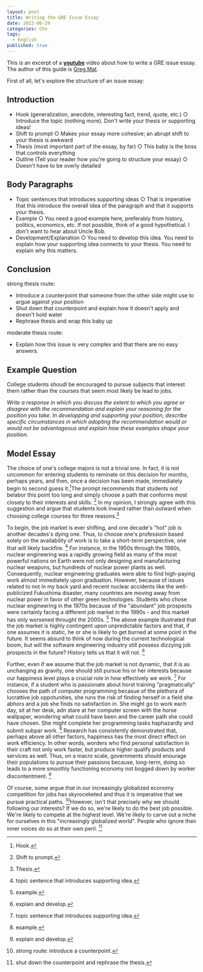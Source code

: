```yaml
---
layout: post
title: Writing the GRE Issue Essay
date: 2022-06-29
categories: Chn
tags:
  - English
published: true
---
```


This is an excerpt of a [**youtube**](https://www.youtube.com/watch?v=mhzlaHXHaK4) video about how to write a GRE issue essay. The author of this guide is [Greg Mat](https://www.gregmat.com/).

<!-- excerpt -->

First of all, let's explore the structure of an issue essay:

## Introduction

- Hook (generalization, anecdote, interesting fact, trend, quote, etc.)
  ○ Introduce the topic (nothing more). Don't write your thesis or supporting ideas!
- Shift to prompt
  ○ Makes your essay more cohesive; an abrupt shift to your thesis is awkward
- Thesis (most important part of the essay, by far)
  ○ This baby is the boss that controls everything
- Outline (Tell your reader how you're going to structure your essay)
  ○ Doesn't have to be overly detailed

## Body Paragraphs

- Topic sentences that introduces supporting ideas
  ○ That is imperative that this introduce the overall idea of the paragraph and that it supports your thesis.
- Example
  ○ You need a good example here, preferably from history, politics, economics, etc. If not possible, think of a good hypothetical. I don't want to hear about Uncle Bob.
- Development/Explanation
  ○ You need to develop this idea. You need to explain how your supporting idea connects to your thesis. You need to explain why this matters.

## Conclusion

strong thesis route:

- Introduce a counterpoint that someone from the other side might use to argue against your position
- Shut down that counterpoint and explain how it doesn't apply and doesn't hold water
- Rephrase thesis and wrap this baby up

moderate thesis route:

- Explain how this issue is very complex and that there are no easy answers.

## Example Question

College students shoudl be encouraged to pursue subjects that interest them rather than the courses that seem most likely be lead to jobs.

_Write a response in which you discuss the extent to which you agree or disagree with the recommendation and explain your reasoning for the position you take. In developping and supporting your position, describe specific circumstances in which adopting the recommendation would or would not be advantageous and explain how these examples shape your position._

## Model Essay

The choice of one's college majors is not a trivial one. In fact, it is not uncommon for entering students to reminate on this decision for months, perhaps years, and then, once a decision has been made, immediately begin to second guess it.[^1]The prompt recommends that students not belabor this point too long and simply choose a path that conforms most closely to their interests and skills. [^2] In my opinion, I strongly agree with this suggestion and argue that students look inward rather than outward when choosing college courses for three reasons.[^3]

To begin, the job market is ever shifting, and one decade's "hot" job is another decades's dying one. Thus, to choose one's professioin based solely on the availability of work is to take a short-term perspective, one that will likely backfire. [^4] For instance, in the 1950s through the 1980s, nuclear engineering was a rapidly growing field as many of the most powerful nations on Earth were not only designing and manufacturing nuclear weapons, but hundreds of nuclear power plants as well. Consequently, nuclear engineering graduates were able to find high-paying work almost immediately upon graduation. However, because of issues related to not in my back yard and recent nuclear accidents like the well-publicized Fukushima disaster, many countries are moving away from nuclear power in favor of other green technologies. Students who chose nuclear engineering in the 1970s because of the "abundant" job prospects were certainly facing a different job market in the 1990s - and this market has only worsened throught the 2000s. [^5] The above example illustrated that the job market is highly contingent upon unpredictable factors and that, if one assumes it is static, he or she is likely to get burned at some point in the future. It seems absurd to think of now during the current technological boom, but will the software engineering industry still possess dizzying job prospects in the future? History tells us that it will not. [^6]

Further, even if we assume that the job market is not dynamic, that it is as unchanging as gravity, one should still pursue his or her interests because our happiness level plays a crucial role in how effectively we work. [^4] For instance, if a student who is passionate about horst training "pragmatically" chooses the path of computer programming becasue of the plethora of lucrattive job oppotunities, she runs the risk of finding herself in a field she abhors and a job she finds no satisfaction in. She might go to work each day, sit at her desk, adn stare at her computer screen with the horse wallpaper, wondering what could have been and the career path she could have chosen. She might complete her programming tasks haphazardly and submit subpar work. [^5] Research has consistently demonstrated that, perhaps above all other factors, happiness has the most direct effect on work efficiency. In other words, worders who find personal satisfaction in their craft not only work faster, but produce higher qualify products and services as well. Thus, on a macro scale, governments should enourage their populations to pursue their passions because, long-term, doing so leads to a more smoothly functioning economy not bogged down by worker discontentment. [^6]

Of course, some argue that in our increasingly globalized economy competition for jobs has skyroceketed and thus it is imperative that we pursue practical paths. [^7]However, isn't that precisely why we should following our interests? If we do so, we're likely to do the best job possible. We're likely to compete at the highest level. We're likely to carve out a niche for ourselves in this "increasingly globalized world". People who ignore their inner voices do so at their own peril. [^8]

[^1]: Hook.
[^2]: Shift to prompt.
[^3]: Thesis.
[^4]: topic sentence that introduces supporting idea.
[^5]: example.
[^6]: explain and develop.
[^7]: strong route: introduce a counterpoint.
[^8]: shut down the counterpoint and rephrase the thesis.
